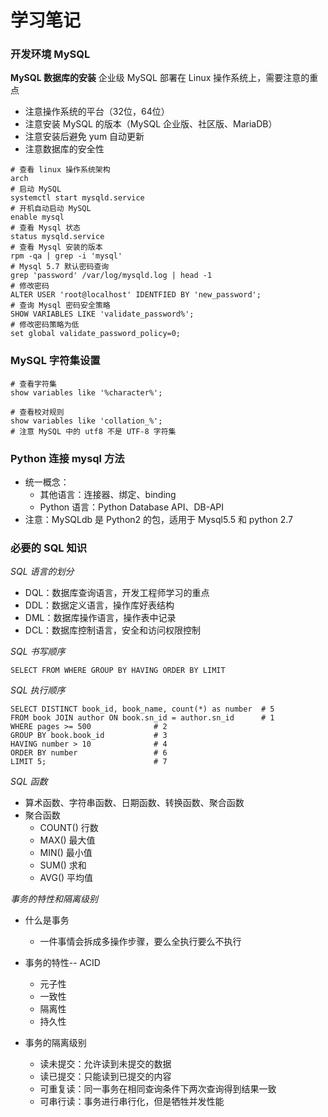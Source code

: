 # 学习笔记
### 开发环境 MySQL
**MySQL 数据库的安装**
企业级 MySQL 部署在 Linux 操作系统上，需要注意的重点
- 注意操作系统的平台（32位，64位）
- 注意安装 MySQL 的版本（MySQL 企业版、社区版、MariaDB）
- 注意安装后避免 yum 自动更新
- 注意数据库的安全性
````
# 查看 linux 操作系统架构
arch
# 启动 MySQL
systemctl start mysqld.service
# 开机自动启动 MySQL
enable mysql
# 查看 Mysql 状态
status mysqld.service
# 查看 Mysql 安装的版本
rpm -qa | grep -i 'mysql'
# Mysql 5.7 默认密码查询
grep 'password' /var/log/mysqld.log | head -1
# 修改密码
ALTER USER 'root@localhost' IDENTFIED BY 'new_password';
# 查询 Mysql 密码安全策略
SHOW VARIABLES LIKE 'validate_password%';
# 修改密码策略为低
set global validate_password_policy=0;
````
### MySQL 字符集设置
````
# 查看字符集
show variables like '%character%';

# 查看校对规则
show variables like 'collation_%';
# 注意 MySQL 中的 utf8 不是 UTF-8 字符集
````
### Python 连接 mysql 方法
* 统一概念：
    * 其他语言：连接器、绑定、binding
    * Python 语言：Python Database API、DB-API
* 注意：MySQLdb 是 Python2 的包，适用于 Mysql5.5 和 python 2.7

### 必要的 SQL 知识
*SQL 语言的划分*
- DQL：数据库查询语言，开发工程师学习的重点
- DDL：数据定义语言，操作库好表结构
- DML：数据库操作语言，操作表中记录
- DCL：数据库控制语言，安全和访问权限控制

*SQL 书写顺序*
```
SELECT FROM WHERE GROUP BY HAVING ORDER BY LIMIT
```
*SQL 执行顺序*
```
SELECT DISTINCT book_id, book_name, count(*) as number  # 5
FROM book JOIN author ON book.sn_id = author.sn_id      # 1
WHERE pages >= 500              # 2
GROUP BY book.book_id           # 3
HAVING number > 10              # 4
ORDER BY number                 # 6 
LIMIT 5;                        # 7 
```
*SQL 函数*
- 算术函数、字符串函数、日期函数、转换函数、聚合函数
- 聚合函数
    - COUNT()   行数
    - MAX()     最大值
    - MIN()     最小值  
    - SUM()     求和  
    - AVG()     平均值 
     
*事务的特性和隔离级别*

- 什么是事务
    - 一件事情会拆成多操作步骤，要么全执行要么不执行  
    
- 事务的特性-- ACID
    - 元子性 
    - 一致性
    - 隔离性
    - 持久性

- 事务的隔离级别
    - 读未提交：允许读到未提交的数据
    - 读已提交：只能读到已提交的内容
    - 可重复读：同一事务在相同查询条件下两次查询得到结果一致
    - 可串行读：事务进行串行化，但是牺牲并发性能
    
    
    







































